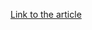 [Link to the article](https://www.fireeye.com/blog/threat-research/2014/06/clandestine-fox-part-deux.html)
